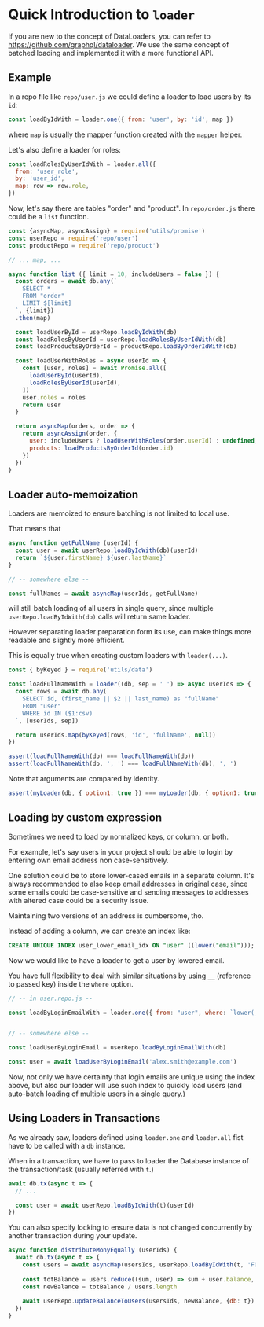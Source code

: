 # Quick Introduction to `loader`

If you are new to the concept of DataLoaders, you can refer to https://github.com/graphql/dataloader.
We use the same concept of batched loading and implemented it with a more functional API.

## Example

In a repo file like `repo/user.js` we could define a loader to load users by its `id`:

```js
const loadByIdWith = loader.one({ from: 'user', by: 'id', map })
```

where `map` is usually the mapper function created with the `mapper` helper.

Let's also define a loader for roles:

```js
const loadRolesByUserIdWith = loader.all({
  from: 'user_role',
  by: 'user_id',
  map: row => row.role,
})
```

Now, let's say there are tables "order" and "product". In `repo/order.js` there could be a `list` function.

```js
const {asyncMap, asyncAssign} = require('utils/promise')
const userRepo = require('repo/user')
const productRepo = require('repo/product')

// ... map, ...

async function list ({ limit = 10, includeUsers = false }) {
  const orders = await db.any(`
    SELECT *
    FROM "order"
    LIMIT $[limit]
  `, {limit})
  .then(map)

  const loadUserById = userRepo.loadByIdWith(db)
  const loadRolesByUserId = userRepo.loadRolesByUserIdWith(db)
  const loadProductsByOrderId = productRepo.loadByOrderIdWith(db)

  const loadUserWithRoles = async userId => {
    const [user, roles] = await Promise.all([
      loadUserById(userId),
      loadRolesByUserId(userId),
    ])
    user.roles = roles
    return user
  }

  return asyncMap(orders, order => {
    return asyncAssign(order, {
      user: includeUsers ? loadUserWithRoles(order.userId) : undefined,
      products: loadProductsByOrderId(order.id)
    })
  })
}
```

## Loader auto-memoization

Loaders are memoized to ensure batching is not limited to local use.

That means that

```js
async function getFullName (userId) {
  const user = await userRepo.loadByIdWith(db)(userId)
  return `${user.firstName} ${user.lastName}`
}

// -- somewhere else --

const fullNames = await asyncMap(userIds, getFullName)
```

will still batch loading of all users in single query, since multiple `userRepo.loadByIdWith(db)` calls will return same loader.

However separating loader preparation form its use, can make things more readable and slightly more efficient.

This is equally true when creating custom loaders with `loader(...)`.

```js
const { byKeyed } = require('utils/data')

const loadFullNameWith = loader((db, sep = ' ') => async userIds => {
  const rows = await db.any(`
    SELECT id, (first_name || $2 || last_name) as "fullName"
    FROM "user"
    WHERE id IN ($1:csv)
  `, [userIds, sep])

  return userIds.map(byKeyed(rows, 'id', 'fullName', null))
})

assert(loadFullNameWith(db) === loadFullNameWith(db)) 
assert(loadFullNameWith(db, ', ') === loadFullNameWith(db), ', ')
```

Note that arguments are compared by identity.

```js
assert(myLoader(db, { option1: true }) === myLoader(db, { option1: true })) // FAILS!!!
```

## Loading by custom expression

Sometimes we need to load by normalized keys, or column, or both.

For example, let's say users in your project should be able to login by entering own email address non case-sensitively.

One solution could be to store lower-cased emails in a separate column. It's always recommended to also keep email addresses in original case, since some emails could be case-sensitive and sending messages to addresses with altered case could be a security issue.

Maintaining two versions of an address is cumbersome, tho.

Instead of adding a column, we can create an index like:

```SQL
CREATE UNIQUE INDEX user_lower_email_idx ON "user" ((lower("email")));
```

Now we would like to have a loader to get a user by lowered email.

You have full flexibility to deal with similar situations by using `__` (reference to passed key) inside the `where` option.

```js
// -- in user.repo.js --

const loadByLoginEmailWith = loader.one({ from: "user", where: `lower(__) = lower("email")`, map })


// -- somewhere else --

const loadUserByLoginEmail = userRepo.loadByLoginEmailWith(db)

const user = await loadUserByLoginEmail('alex.smith@example.com')
```

Now, not only we have certainty that login emails are unique using the index above, but also our loader will use such index to quickly load users (and auto-batch loading of multiple users in a single query.)

## Using Loaders in Transactions

As we already saw, loaders defined using `loader.one` and `loader.all` fist have to be called with a `db` instance.

When in a transaction, we have to pass to loader the Database instance of the transaction/task (usually referred with `t`.)

```js
await db.tx(async t => {
  // ...

  const user = await userRepo.loadByIdWith(t)(userId)
})
```

You can also specify locking to ensure data is not changed concurrently by another transaction during your update.

```js
async function distributeMonyEqually (userIds) {
  await db.tx(async t => {
    const users = await asyncMap(usersIds, userRepo.loadByIdWith(t, 'FOR UPDATE'))
  
    const totBalance = users.reduce((sum, user) => sum + user.balance, 0)
    const newBalance = totBalance / users.length
  
    await userRepo.updateBalanceToUsers(usersIds, newBalance, {db: t})
  })
}

```
